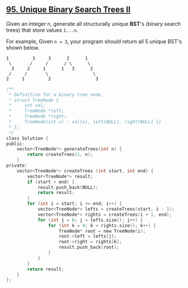 ## [95. Unique Binary Search Trees II](https://leetcode.com/problems/unique-binary-search-trees-ii/#/description)

Given an integer n, generate all structurally unique **BST**'s (binary search trees) that store values `1...n`.

For example,
Given `n = 3`, your program should return all 5 unique BST's shown below.

```
1         3     3      2      1
 \       /     /      / \      \
  3     2     1      1   3      2
 /     /       \                 \
2     1         2                 3
```

```c
/**
 * Definition for a binary tree node.
 * struct TreeNode {
 *     int val;
 *     TreeNode *left;
 *     TreeNode *right;
 *     TreeNode(int x) : val(x), left(NULL), right(NULL) {}
 * };
 */
class Solution {
public:
    vector<TreeNode*> generateTrees(int n) {
        return createTrees(1, n);
    }
private:
    vector<TreeNode*> createTrees (int start, int end) {
        vector<TreeNode*> result;
        if (start > end) {
            result.push_back(NULL);
            return result;
        }
        for (int i = start; i <= end; i++) {
            vector<TreeNode*> lefts = createTrees(start, i - 1);
            vector<TreeNode*> rights = createTrees(i + 1, end);
            for (int j = 0; j < lefts.size(); j++) {
                for (int k = 0; k < rights.size(); k++) {
                    TreeNode* root = new TreeNode(i);
                    root->left = lefts[j];
                    root->right = rights[k];
                    result.push_back(root);
                }
            }
        }
        return result;
    }
};
```